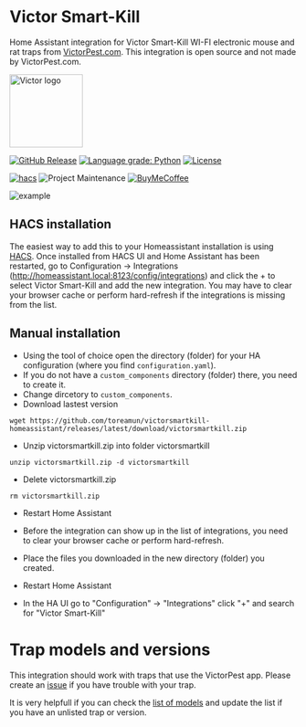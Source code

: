 # Victor Smart-Kill

Home Assistant integration for Victor Smart-Kill WI-FI electronic mouse and rat traps from [VictorPest.com]. This integration is open source and not made by VictorPest.com.

<img src="https://play-lh.googleusercontent.com/tfSd-O7Qwc8p8kYzTbJlDlq-nZzUyRHCMEvM87155kTtwEpVP7iNMgNzg2gWujjZ0jmq=s360-rw" width="128" alt="Victor logo">

[![GitHub Release][releases-shield]][releases]
[![Language grade: Python][language-grade-shield]][lgtm-project]
[![License][license-shield]](LICENSE)

[![hacs][hacsbadge]][hacs]
![Project Maintenance][maintenance-shield]
[![BuyMeCoffee][buymecoffeebadge]][buymecoffee]

![example][exampleimg]

## HACS installation

The easiest way to add this to your Homeassistant installation is using [HACS]. Once installed from HACS UI and Home Assistant has been restarted, go to Configuration -> Integrations (http://homeassistant.local:8123/config/integrations) and click the + to select Victor Smart-Kill and add the new integration. You  may have to clear your browser cache or perform hard-refresh if the integrations is missing from the list.


## Manual installation

- Using the tool of choice open the directory (folder) for your HA configuration (where you find `configuration.yaml`).
- If you do not have a `custom_components` directory (folder) there, you need to create it.
- Change dircetory to `custom_components`.
- Download lastest version 

```
wget https://github.com/toreamun/victorsmartkill-homeassistant/releases/latest/download/victorsmartkill.zip
```

- Unzip victorsmartkill.zip into folder victorsmartkill

```
unzip victorsmartkill.zip -d victorsmartkill       
```

- Delete victorsmartkill.zip

```
rm victorsmartkill.zip
```

- Restart Home Assistant
- Before the integration can show up in the list of integrations, you need to clear your browser cache or perform hard-refresh.

- Place the files you downloaded in the new directory (folder) you created.
- Restart Home Assistant
- In the HA UI go to "Configuration" -> "Integrations" click "+" and search for "Victor Smart-Kill"

# Trap models and versions
This integration should work with traps that use the VictorPest app. Please create an [issue](https://github.com/toreamun/victorsmartkill-homeassistant/issues/new/choose) if you have trouble with your trap.

It is very helpfull if you can check the [list of models](https://github.com/toreamun/victorsmartkill-homeassistant/wiki/Hardware) and update the list if you have an unlisted trap or version.



[victorpest.com]: https://www.victorpest.com/
[buymecoffee]: https://www.buymeacoffee.com/toreamun
[buymecoffeebadge]: https://img.shields.io/badge/buy%20me%20a%20coffee-donate-yellow.svg
[hacsbadge]: https://img.shields.io/badge/HACS-Default-orange.svg
[license-shield]: https://img.shields.io/github/license/toreamun/victor-smart-kill
[maintenance-shield]: https://img.shields.io/badge/maintainer-Tore%20Amundsen%20%40toreamun-blue.svg
[releases-shield]: https://img.shields.io/github/release/toreamun/victorsmartkill-homeassistant
[releases]: https://github.com/toreamun/victorsmartkill-homeassistant/releases
[language-grade-shield]: https://img.shields.io/lgtm/grade/python/g/toreamun/victorsmartkill-homeassistant.svg?logo=lgtm&logoWidth=18
[lgtm-project]: https://lgtm.com/projects/g/toreamun/victorsmartkill-homeassistant/context:python
[hacs]: https://github.com/custom-components/hacs
[exampleimg]: https://raw.githubusercontent.com/toreamun/victorsmartkill-homeassistant/master/example.png
